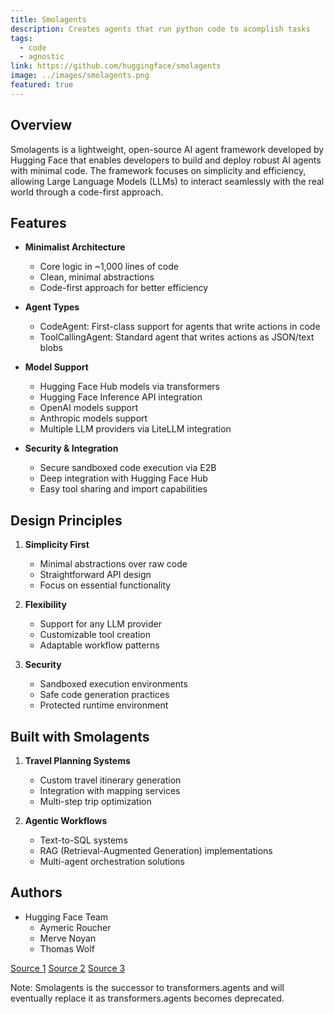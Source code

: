 ```yaml
---
title: Smolagents
description: Creates agents that run python code to acomplish tasks
tags:
  - code
  - agnostic
link: https://github.com/huggingface/smolagents
image: ../images/smolagents.png
featured: true
---
```


## Overview
Smolagents is a lightweight, open-source AI agent framework developed by Hugging Face that enables developers to build and deploy robust AI agents with minimal code. The framework focuses on simplicity and efficiency, allowing Large Language Models (LLMs) to interact seamlessly with the real world through a code-first approach.

## Features
- **Minimalist Architecture**
  - Core logic in ~1,000 lines of code
  - Clean, minimal abstractions
  - Code-first approach for better efficiency

- **Agent Types**
  - CodeAgent: First-class support for agents that write actions in code
  - ToolCallingAgent: Standard agent that writes actions as JSON/text blobs

- **Model Support**
  - Hugging Face Hub models via transformers
  - Hugging Face Inference API integration
  - OpenAI models support
  - Anthropic models support
  - Multiple LLM providers via LiteLLM integration

- **Security & Integration**
  - Secure sandboxed code execution via E2B
  - Deep integration with Hugging Face Hub
  - Easy tool sharing and import capabilities

## Design Principles
1. **Simplicity First**
   - Minimal abstractions over raw code
   - Straightforward API design
   - Focus on essential functionality

2. **Flexibility**
   - Support for any LLM provider
   - Customizable tool creation
   - Adaptable workflow patterns

3. **Security**
   - Sandboxed execution environments
   - Safe code generation practices
   - Protected runtime environment

## Built with Smolagents
1. **Travel Planning Systems**
   - Custom travel itinerary generation
   - Integration with mapping services
   - Multi-step trip optimization

2. **Agentic Workflows**
   - Text-to-SQL systems
   - RAG (Retrieval-Augmented Generation) implementations
   - Multi-agent orchestration solutions

## Authors
- Hugging Face Team
  - Aymeric Roucher
  - Merve Noyan
  - Thomas Wolf

[Source 1](https://huggingface.co/blog/smolagents)
[Source 2](https://aiagentsdirectory.com/agent/smolagents-ai-agent)
[Source 3](https://medium.com/@mauryaanoop3/introduction-to-smolagents-a-hugging-face-agentic-framework-190169b424f4)

Note: Smolagents is the successor to transformers.agents and will eventually replace it as transformers.agents becomes deprecated.
